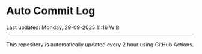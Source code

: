 # Auto Commit Log

Last updated: Monday, 29-09-2025 11:16 WIB

---

This repository is automatically updated every 2 hour using GitHub Actions.
